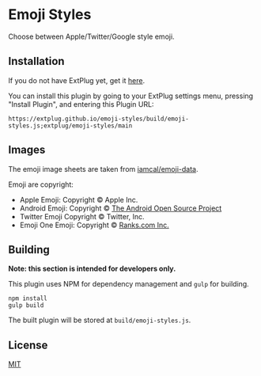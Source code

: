 Emoji Styles
============

Choose between Apple/Twitter/Google style emoji.

## Installation

If you do not have ExtPlug yet, get it [here](https://extplug.github.io).

You can install this plugin by going to your ExtPlug settings menu, pressing
"Install Plugin", and entering this Plugin URL:

```
https://extplug.github.io/emoji-styles/build/emoji-styles.js;extplug/emoji-styles/main
```

## Images

The emoji image sheets are taken from [iamcal/emoji-data](https://github.com/iamcal/emoji-data).

Emoji are copyright:

* Apple Emoji: Copyright &copy; Apple Inc.
* Android Emoji: Copyright &copy; [The Android Open Source Project](https://s3-eu-west-1.amazonaws.com/tw-font/android/NOTICE)
* Twitter Emoji Copyright &copy; Twitter, Inc.
* Emoji One Emoji: Copyright &copy; [Ranks.com Inc.](http://www.emojione.com/developers)

## Building

**Note: this section is intended for developers only.**

This plugin uses NPM for dependency management and `gulp` for building.

```
npm install
gulp build
```

The built plugin will be stored at `build/emoji-styles.js`.

## License

[MIT](./LICENSE)
